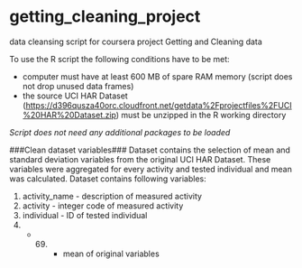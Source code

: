 getting_cleaning_project
========================

data cleansing script for coursera project Getting and Cleaning data

To use the R script the following conditions have to be met:
* computer must have at least 600 MB of spare RAM memory (script does not drop unused data frames)
* the source UCI HAR Dataset (https://d396qusza40orc.cloudfront.net/getdata%2Fprojectfiles%2FUCI%20HAR%20Dataset.zip) must be unzipped in the R working directory

_Script does not need any additional packages to be loaded_

###Clean dataset variables###
Dataset contains the selection of mean and standard deviation variables from the original UCI HAR Dataset. These variables were aggregated for every activity and tested individual and mean was calculated. Dataset contains following variables:

1. activity_name - description of measured activity
2. activity - integer code of measured activity
3. individual - ID of tested individual
4. - 69. - mean of original variables
